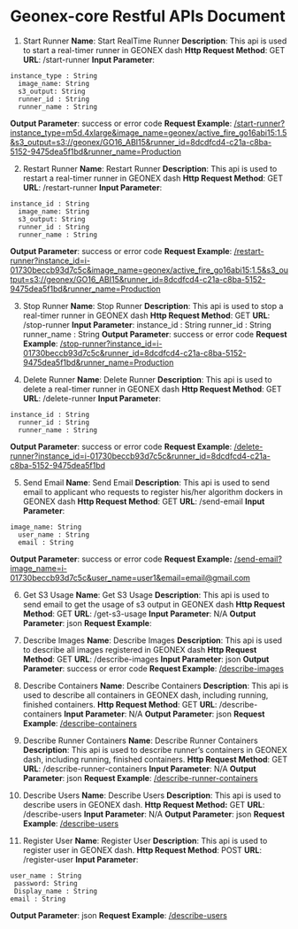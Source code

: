 # Geonex-core Restful APIs Document
1. Start Runner
  **Name**: Start RealTime Runner
  **Description**: This api is used to start a real-timer runner in GEONEX dash
  **Http Request Method**: GET
  **URL**: /start-runner
  **Input Parameter**:

  ```
  instance_type : String
  	image_name: String
  	s3_output: String
  	runner_id : String
  	runner_name : String
  ```

  **Output Parameter**: success or error code
  **Request Example**: [/start-runner?instance_type=m5d.4xlarge&image_name=geonex/active_fire_go16abi15:1.5&s3_output=s3://geonex/GO16_ABI15&runner_id=8dcdfcd4-c21a-c8ba-5152-9475dea5f1bd&runner_name=Production](/start-runner?instance_type=m5d.4xlarge&image_name=geonex/active_fire_go16abi15:1.5&s3_output=s3://geonex/GO16_ABI15&runner_id=8dcdfcd4-c21a-c8ba-5152-9475dea5f1bd&runner_name=Production)

2. Restart Runner
  **Name**: Restart Runner
  **Description**: This api is used to restart a real-timer runner in GEONEX dash
  **Http Request Method**: GET
  **URL**: /restart-runner
  **Input Parameter**:
  ```
  instance_id : String
  	image_name: String
  	s3_output: String
  	runner_id : String
  	runner_name : String
  ```
  **Output Parameter**: success or error code
  **Request Example**: [/restart-runner?instance_id=i-01730beccb93d7c5c&image_name=geonex/active_fire_go16abi15:1.5&s3_output=s3://geonex/GO16_ABI15&runner_id=8dcdfcd4-c21a-c8ba-5152-9475dea5f1bd&runner_name=Production](/restart-runner?instance_id=i-01730beccb93d7c5c&image_name=geonex/active_fire_go16abi15:1.5&s3_output=s3://geonex/GO16_ABI15&runner_id=8dcdfcd4-c21a-c8ba-5152-9475dea5f1bd&runner_name=Production)

3. Stop Runner
  **Name**: Stop Runner
  **Description**: This api is used to stop a real-timer runner in GEONEX dash
  **Http Request Method**: GET
  **URL**: /stop-runner
  **Input Parameter**:
  instance_id : String
  	runner_id : String
  	runner_name : String
  **Output Parameter**: success or error code
  **Request Example**: [/stop-runner?instance_id=i-01730beccb93d7c5c&runner_id=8dcdfcd4-c21a-c8ba-5152-9475dea5f1bd&runner_name=Production](/stop-runner?instance_id=i-01730beccb93d7c5c&runner_id=8dcdfcd4-c21a-c8ba-5152-9475dea5f1bd&runner_name=Production)

4. Delete Runner
  **Name**: Delete Runner
  **Description**: This api is used to delete a real-timer runner in GEONEX dash
  **Http Request Method**: GET
  **URL**: /delete-runner
  **Input Parameter**:
  ```
  instance_id : String
  	runner_id : String
  	runner_name : String
  ```
  **Output Parameter**: success or error code
  **Request Example**: [/delete-runner?instance_id=i-01730beccb93d7c5c&runner_id=8dcdfcd4-c21a-c8ba-5152-9475dea5f1bd](/delete-runner?instance_id=i-01730beccb93d7c5c&runner_id=8dcdfcd4-c21a-c8ba-5152-9475dea5f1bd)

5. Send Email
  **Name**: Send Email
  **Description**: This api is used to send email to applicant who requests to register his/her algorithm dockers in GEONEX dash
  **Http Request Method**: GET
  **URL**: /send-email
  **Input Parameter**:
  ```
  image_name: String
  	user_name : String
  	email : String
  ```
  **Output Parameter**: success or error code
  **Request Example:** [/send-email?image_name=i-01730beccb93d7c5c&user_name=user1&email=email@gmail.com](/send-email?image_name=i-01730beccb93d7c5c&user_name=user1&email=email@gmail.com)

6. Get S3 Usage
  **Name**: Get S3 Usage
  **Description**: This api is used to send email to get the usage of s3 output in GEONEX dash
  **Http Request Method**: GET
  **URL**: /get-s3-usage
  **Input Parameter**: N/A
  **Output Parameter**: json
  **Request Example**: [](/get-s3-usage)

7. Describe Images
  **Name**: Describe Images
  **Description**: This api is used to describe all images registered in GEONEX dash
  **Http Request Method**: GET
  **URL**: /describe-images
  **Input Parameter**: json
  **Output Parameter**: success or error code
  **Request Example**: [/describe-images](/describe-images)

8. Describe Containers
  **Name**: Describe Containers
  **Description**: This api is used to describe all containers in GEONEX dash, including running, finished containers.
  **Http Request Method**: GET
  **URL**: /describe-containers
  **Input Parameter**: N/A
  **Output Parameter**: json
  **Request Example**: [/describe-containers](/describe-containers)

9. Describe Runner Containers
  **Name**: Describe Runner Containers
  **Description**: This api is used to describe runner’s containers in GEONEX dash, including running, finished containers.
  **Http Request Method**: GET
  **URL**: /describe-runner-containers
  **Input Parameter**: N/A
  **Output Parameter**: json
  **Request Example**: [/describe-runner-containers](/describe-runner-containers)

10. Describe Users
  **Name**: Describe Users
  **Description**: This api is used to describe users in GEONEX dash.
  **Http Request Method:** GET
  **URL**: /describe-users
  **Input Parameter**: N/A
  **Output Parameter**: json
  **Request Example**: [/describe-users](/describe-users)

11. Register User
   **Name**: Register User
   **Description**: This api is used to register user in GEONEX dash.
   **Http Request Method**: POST
   **URL**: /register-user
   **Input Parameter**: 
   ```
   user_name : String
   	password: String
   	Display_name : String
   email : String
   ```
   **Output Parameter**: json
   **Request Example**: [/describe-users](/describe-users)